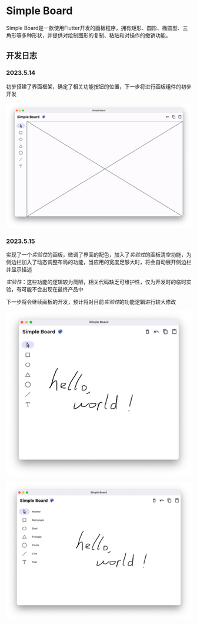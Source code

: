 # Simple Board

Simple Board是一款使用Flutter开发的画板程序，拥有矩形、圆形、椭圆型、三角形等多种形状，并提供对绘制图形的复制、粘贴和对操作的撤销功能。

## 开发日志

### 2023.5.14

初步搭建了界面框架，确定了相关功能按钮的位置，下一步将进行画板组件的初步开发

![Simple Board 2023.5.14](doc/1.png)

### 2023.5.15

实现了一个*实验性*的画板，微调了界面的配色，加入了*实验性*的画板清空功能，为侧边栏加入了动态调整布局的功能，当应用的宽度足够大时，将会自动展开侧边栏并显示描述

*实验性*：这些功能的逻辑较为简陋，相关代码缺乏可维护性，仅为开发时的临时实验，有可能不会出现在最终产品中

下一步将会继续画板的开发，预计将对目前*实验性*的功能逻辑进行较大修改

![Simple Board 2023.5.15](doc/2.png)

![Simple Board 2023.5.15](doc/3.png)
